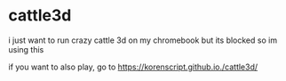 # cattle3d
i just want to run crazy cattle 3d on my chromebook but its blocked so im using this

if you want to also play, go to
https://korenscript.github.io./cattle3d/
